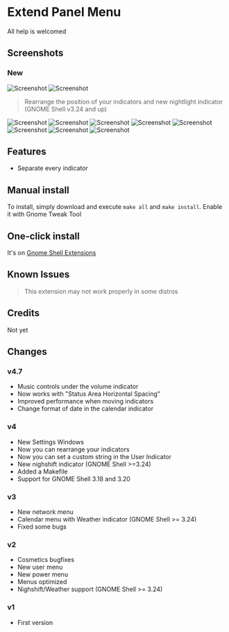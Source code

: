 # Extend Panel Menu

All help is welcomed

## Screenshots
### New
![Screenshot](https://raw.githubusercontent.com/julio641742/extend-panel-menu/master/screenshots/settings-4.png)
![Screenshot](https://raw.githubusercontent.com/julio641742/extend-panel-menu/master/screenshots/extend-panel-nightlight-4.png)
> Rearrange the position of your indicators and new nightlight indicator (GNOME Shell v3.24 and up)

![Screenshot](https://raw.githubusercontent.com/julio641742/extend-panel-menu/master/screenshots/extend-panel-4.png)
![Screenshot](https://raw.githubusercontent.com/julio641742/extend-panel-menu/master/screenshots/extend-panel-shell-theme-4.png)
![Screenshot](https://raw.githubusercontent.com/julio641742/extend-panel-menu/master/screenshots/extend-panel-volume-4.png)
![Screenshot](https://raw.githubusercontent.com/julio641742/extend-panel-menu/master/screenshots/extend-panel-network-4.png)
![Screenshot](https://raw.githubusercontent.com/julio641742/extend-panel-menu/master/screenshots/extend-panel-power-4.png)
![Screenshot](https://raw.githubusercontent.com/julio641742/extend-panel-menu/master/screenshots/extend-panel-calendar-4.png)
![Screenshot](https://raw.githubusercontent.com/julio641742/extend-panel-menu/master/screenshots/extend-panel-notifications-4.png)
![Screenshot](https://raw.githubusercontent.com/julio641742/extend-panel-menu/master/screenshots/extend-panel-user-4.png)


## Features
- Separate every indicator

## Manual install
To install, simply download and execute `make all` and  `make install`. Enable it with Gnome Tweak Tool

## One-click install
It's on [Gnome Shell Extensions](https://extensions.gnome.org/extension/1201/extend-panel-menu/)


## Known Issues
> This extension may not work properly in some distros

## Credits
Not yet

## Changes

### v4.7
- Music controls under the volume indicator
- Now works with "Status Area Horizontal Spacing"
- Improved performance when moving indicators
- Change format of date in the calendar indicator

### v4
- New Settings Windows
- Now you can rearrange your indicators
- Now you can set a custom string in the User Indicator
- New nighshift indicator (GNOME Shell >=3.24)
- Added a Makefile
- Support for GNOME Shell 3.18 and 3.20

### v3
- New network menu
- Calendar menu with Weather indicator (GNOME Shell >= 3.24)
- Fixed some bugs

### v2
- Cosmetics bugfixes
- New user menu
- New power menu
- Menus optimized
- Nighshift/Weather support (GNOME Shell >= 3.24)

### v1
- First version
